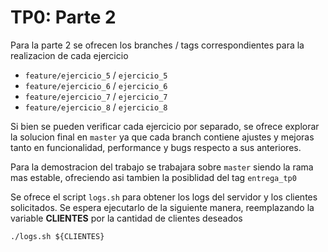 # TP0: Parte 2

Para la parte 2 se ofrecen los branches / tags correspondientes para la realizacion de cada ejercicio

- `feature/ejercicio_5` / `ejercicio_5`
- `feature/ejercicio_6` / `ejercicio_6`
- `feature/ejercicio_7` / `ejercicio_7`
- `feature/ejercicio_8` / `ejercicio_8`

Si bien se pueden verificar cada ejercicio por separado, se ofrece explorar la solucion final en `master` ya que cada branch contiene ajustes y mejoras tanto en funcionalidad, performance y bugs respecto a sus anteriores.

Para la demostracion del trabajo se trabajara sobre `master` siendo la rama mas estable, ofreciendo asi tambien la posiblidad del tag `entrega_tp0`

Se ofrece el script `logs.sh` para obtener los logs del servidor y los clientes solicitados.
Se espera ejecutarlo de la siguiente manera, reemplazando la variable **CLIENTES** por la cantidad de clientes deseados

```
./logs.sh ${CLIENTES}
```